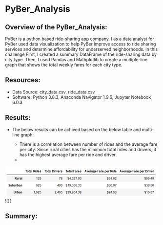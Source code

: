 # PyBer_Analysis

## Overview of the PyBer_Analysis:

 PyBer is a python based ride-sharing app company. I as a data analyst for PyBer used data visualization to help PyBer improve access to ride sharing services and determine        affordability for underserved neighborhoods. 
In this challenge,First, I created a summary DataFrame of the ride-sharing data by city type. Then, I used Pandas and Mathplotlib to create a multiple-line graph that shows the total weekly fares for each city type.

## Resources:

  - Data Source: city_data.csv, ride_data.csv
  - Software: Python 3.8.3, Anaconda Navigator 1.9.6, Jupyter Notebook 6.0.3

## Results:

 - The below results can be achived based on the below table and multi-line graph: 
 
    - There is a correlation between number of rides and the average fare per city. Since rural cities has the minimum total rides and drivers, it has the highest average fare per ride and driver.
    - 
![](https://github.com/Nazanin-hub/PyBer_Analysis/blob/main/pyber_summary_df.png)
![](
## Summary:
